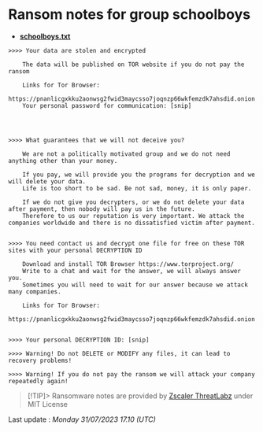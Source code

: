 # Ransom notes for group schoolboys
* **[schoolboys.txt](https://ransomware.live/ransomware_notes/schoolboys/schoolboys.txt)**

```
>>>> Your data are stolen and encrypted

	The data will be published on TOR website if you do not pay the ransom 

	Links for Tor Browser:
	https://pnanlicgxkku2aonwsg2fwid3maycsso7joqnzp66wkfemzdk7ahsdid.onion
	Your personal password for communication: [snip]




>>>> What guarantees that we will not deceive you? 

	We are not a politically motivated group and we do not need anything other than your money. 
    
	If you pay, we will provide you the programs for decryption and we will delete your data. 
	Life is too short to be sad. Be not sad, money, it is only paper.
    
	If we do not give you decrypters, or we do not delete your data after payment, then nobody will pay us in the future. 
	Therefore to us our reputation is very important. We attack the companies worldwide and there is no dissatisfied victim after payment.
    

>>>> You need contact us and decrypt one file for free on these TOR sites with your personal DECRYPTION ID

	Download and install TOR Browser https://www.torproject.org/
	Write to a chat and wait for the answer, we will always answer you. 
	Sometimes you will need to wait for our answer because we attack many companies.
	
	Links for Tor Browser:
	https://pnanlicgxkku2aonwsg2fwid3maycsso7joqnzp66wkfemzdk7ahsdid.onion

	
>>>> Your personal DECRYPTION ID: [snip]

>>>> Warning! Do not DELETE or MODIFY any files, it can lead to recovery problems!

>>>> Warning! If you do not pay the ransom we will attack your company repeatedly again!

```


> [!TIP]> Ransomware notes are provided by [Zscaler ThreatLabz](https://github.com/threatlabz/ransomware_notes) under MIT License
> 




Last update : _Monday 31/07/2023 17.10 (UTC)_

